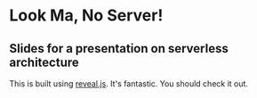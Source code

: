 # Look Ma, No Server!
## Slides for a presentation on serverless architecture
This is built using [reveal.js](https://revealjs.com/#/). It's fantastic. You should check it out. 
